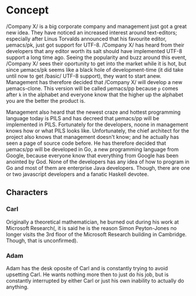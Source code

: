 # Concept #

/Company X/ is a big corporate company and management just got a great
new idea. They have noticed an increased interest around
text-editors; especially after Linus Torvalds announced that his
favourite editor, µemacs/pk, just got support for UTF-8. /Company X/
has heard from their developers that any editor worth its salt should
have implemented UTF-8 support a long time ago. Seeing the popularity
and buzz around this event, /Company X/ sees their oportunity to get
into the market while it is hot, but since µemacs/pk seems like a
black hole of development-time (it did take until now to get /basic/
UTF-8 support), they want to start anew. Management has therefore
decided that /Company X/ will develop a new µemacs-clone. This version
will be called µemacs/pp because `p` comes after `k` in the alphabet
and everyone know that the higher up the alphabet you are the better
the product is.

Management also heard that the newest craze and hottest programming
language today is PILS and has decreed that µemacs/pp will be
implemented in PILS. Fortunately for the developers, noone in
management knows how or what PILS looks like. Unfortunately, the chief
architect for the project also knows that management doesn't know; and
he actually has seen a page of source code before. He has therefore
decided that µemacs/pp will be developed in Go, a new programming
language from Google, because everyone know that everything from
Google has been anointed by God. None of the developers has any idea
of how to program in Go and most of them are enterprise Java
developers. Though, there are one or two javascript developers and a
fanatic Haskell devotee.

## Characters ##

### Carl ###
Originally a theoretical mathematician, he burned out during his work
at Microsoft Research(, it is said he is the reason Simon Peyton-Jones
no longer visits the 3rd floor of the Microsoft Research building in
Cambridge. Though, that is unconfirmed).

### Adam ###
Adam has the desk oposite of Carl and is constantly trying to avoid
upsetting Carl. He wants nothing more then to just do his job, but is
constantly interrupted by either Carl or just his own inability to
actually do anything.
